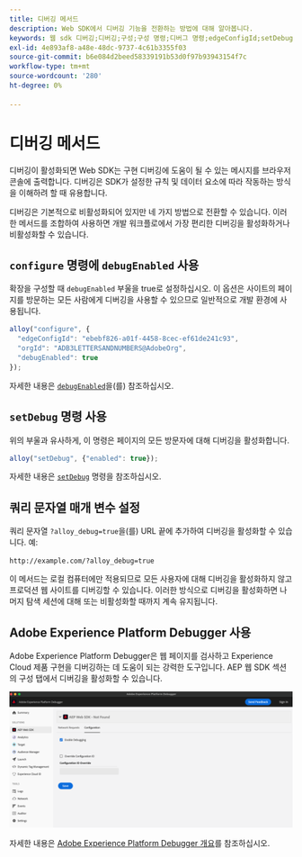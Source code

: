 ```yaml
---
title: 디버깅 메서드
description: Web SDK에서 디버깅 기능을 전환하는 방법에 대해 알아봅니다.
keywords: 웹 sdk 디버깅;디버깅;구성;구성 명령;디버그 명령;edgeConfigId;setDebug;debugEnabled;디버그;
exl-id: 4e893af8-a48e-48dc-9737-4c61b3355f03
source-git-commit: b6e084d2beed58339191b53d0f97b93943154f7c
workflow-type: tm+mt
source-wordcount: '280'
ht-degree: 0%

---
```


# 디버깅 메서드

디버깅이 활성화되면 Web SDK는 구현 디버깅에 도움이 될 수 있는 메시지를 브라우저 콘솔에 출력합니다. 디버깅은 SDK가 설정한 규칙 및 데이터 요소에 따라 작동하는 방식을 이해하려 할 때 유용합니다.

디버깅은 기본적으로 비활성화되어 있지만 네 가지 방법으로 전환할 수 있습니다. 이러한 메서드를 조합하여 사용하면 개발 워크플로에서 가장 편리한 디버깅을 활성화하거나 비활성화할 수 있습니다.

## `configure` 명령에 `debugEnabled` 사용

확장을 구성할 때 `debugEnabled` 부울을 true로 설정하십시오. 이 옵션은 사이트의 페이지를 방문하는 모든 사람에게 디버깅을 사용할 수 있으므로 일반적으로 개발 환경에 사용됩니다.

```js
alloy("configure", {
  "edgeConfigId": "ebebf826-a01f-4458-8cec-ef61de241c93",
  "orgId": "ADB3LETTERSANDNUMBERS@AdobeOrg",
  "debugEnabled": true
});
```

자세한 내용은 [`debugEnabled`](../commands/configure/debugenabled.md)을(를) 참조하십시오.

## `setDebug` 명령 사용

위의 부울과 유사하게, 이 명령은 페이지의 모든 방문자에 대해 디버깅을 활성화합니다.

```js
alloy("setDebug", {"enabled": true});
```

자세한 내용은 [`setDebug`](../commands/setdebug.md) 명령을 참조하십시오.

## 쿼리 문자열 매개 변수 설정

쿼리 문자열 `?alloy_debug=true`을(를) URL 끝에 추가하여 디버깅을 활성화할 수 있습니다. 예:

`http://example.com/?alloy_debug=true`

이 메서드는 로컬 컴퓨터에만 적용되므로 모든 사용자에 대해 디버깅을 활성화하지 않고 프로덕션 웹 사이트를 디버깅할 수 있습니다. 이러한 방식으로 디버깅을 활성화하면 나머지 탐색 세션에 대해 또는 비활성화할 때까지 계속 유지됩니다.

## Adobe Experience Platform Debugger 사용

Adobe Experience Platform Debugger은 웹 페이지를 검사하고 Experience Cloud 제품 구현을 디버깅하는 데 도움이 되는 강력한 도구입니다. AEP 웹 SDK 섹션의 구성 탭에서 디버깅을 활성화할 수 있습니다.

![디버거 사용](../assets/enable-debugging.png)

자세한 내용은 [Adobe Experience Platform Debugger 개요](/help/debugger/home.md)를 참조하십시오.
